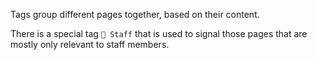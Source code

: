 Tags group different pages together, based on their content.

There is a special tag `👷 Staff` that is used to signal those pages that are mostly only relevant to staff members.
